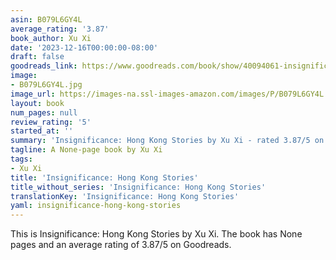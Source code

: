 ```yaml
---
asin: B079L6GY4L
average_rating: '3.87'
book_author: Xu Xi
date: '2023-12-16T00:00:00-08:00'
draft: false
goodreads_link: https://www.goodreads.com/book/show/40094061-insignificance
image:
- B079L6GY4L.jpg
image_url: https://images-na.ssl-images-amazon.com/images/P/B079L6GY4L.01._SCLZZZZZZZ.jpg
layout: book
num_pages: null
review_rating: '5'
started_at: ''
summary: 'Insignificance: Hong Kong Stories by Xu Xi - rated 3.87/5 on Goodreads'
tagline: A None-page book by Xu Xi
tags:
- Xu Xi
title: 'Insignificance: Hong Kong Stories'
title_without_series: 'Insignificance: Hong Kong Stories'
translationKey: 'Insignificance: Hong Kong Stories'
yaml: insignificance-hong-kong-stories
---
```


This is Insignificance: Hong Kong Stories by Xu Xi. The book has None pages and an average rating of 3.87/5 on Goodreads.